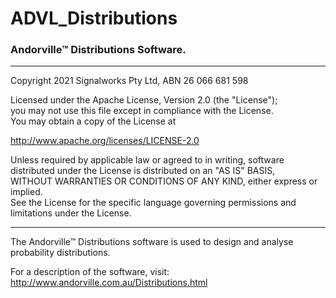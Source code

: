 # ADVL_Distributions
### Andorville™ Distributions Software.



- - -
Copyright 2021 Signalworks Pty Ltd, ABN 26 066 681 598

Licensed under the Apache License, Version 2.0 (the "License");  
you may not use this file except in compliance with the License.  
You may obtain a copy of the License at

http://www.apache.org/licenses/LICENSE-2.0

Unless required by applicable law or agreed to in writing, software  
distributed under the License is distributed on an "AS IS" BASIS,  
WITHOUT WARRANTIES OR CONDITIONS OF ANY KIND, either express or implied.  
See the License for the specific language governing permissions and  
limitations under the License.



- - -


The Andorville™ Distributions software is used to design and analyse probability distributions.

For a description of the software, visit: http://www.andorville.com.au/Distributions.html 






